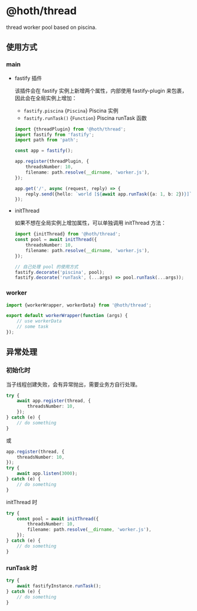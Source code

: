 # @hoth/thread

thread worker pool based on piscina.

## 使用方式

### main

-   fastify 插件

    该插件会在 fastify 实例上新增两个属性，内部使用 fastify-plugin 来包裹，因此会在全局实例上增加：

    -   `fastify.piscina` {`Piscina`} Piscina 实例
    -   `fastify.runTask()` {`Function`} Piscina runTask 函数

    ```ts
    import {threadPlugin} from '@hoth/thread';
    import fastify from 'fastify';
    import path from 'path';

    const app = fastify();

    app.register(threadPlugin, {
        threadsNumber: 10,
        filename: path.resolve(__dirname, 'worker.js'),
    });

    app.get('/', async (request, reply) => {
        reply.send({hello: `world [${await app.runTask({a: 1, b: 2})}]`});
    });
    ```

-   initThread

    如果不想在全局实例上增加属性，可以单独调用 initThread 方法：

    ```ts
    import {initThread} from '@hoth/thread';
    const pool = await initThread({
        threadsNumber: 10,
        filename: path.resolve(__dirname, 'worker.js'),
    });

    // 自己处理 pool 的使用方式
    fastify.decorate('piscina', pool);
    fastify.decorate('runTask', (...args) => pool.runTask(...args));
    ```

### worker

```ts
import {workerWrapper, workerData} from '@hoth/thread';

export default workerWrapper(function (args) {
    // use workerData
    // some task
});
```

## 异常处理

### 初始化时

当子线程创建失败，会有异常抛出，需要业务方自行处理。

```ts
try {
    await app.register(thread, {
        threadsNumber: 10,
    });
} catch (e) {
    // do something
}
```

或

```ts
app.register(thread, {
    threadsNumber: 10,
});
try {
    await app.listen(3000);
} catch (e) {
    // do something
}
```

initThread 时

```ts
try {
    const pool = await initThread({
        threadsNumber: 10,
        filename: path.resolve(__dirname, 'worker.js'),
    });
} catch (e) {
    // do something
}
```

### runTask 时

```ts
try {
    await fastifyInstance.runTask();
} catch (e) {
    // do something
}
```
